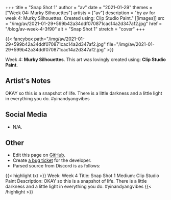 +++
title =       "Snap Shot 1"
author =      "av"
date =        "2021-01-29"
themes =      ["Week 04: Murky Silhouettes"]
artists =     ["av"]
description = "by av for week 4: Murky Silhouettes. Created using: Clip Studio Paint."
[[images]]
              src = "/img/av/2021-01-29+599b42a34ddf070871cac14a2d347af2.jpg"
              href = "/blog/av-week-4-3f90"
              alt = "Snap Shot 1"
              stretch = "cover"
+++


{{< fancybox path="/img/av/2021-01-29+599b42a34ddf070871cac14a2d347af2.jpg" file="/img/av/2021-01-29+599b42a34ddf070871cac14a2d347af2.jpg" >}}


Week 4: **Murky Silhouettes**. This art was lovingly created using: **Clip Studio Paint**.

## Artist's Notes

OKAY so this is a snapshot of life. There is a little darkness and a little light in everything you do. #yinandyangvibes

## Social Media

- N/A.

## Other

- Edit this page on [GitHub](https://github.com/teaminkling/web-refresh/edit/main/blog/content/blog/av-week-4-3f90.md).
- Create [a bug ticket](https://github.com/teaminkling/web-refresh/issues/new?assignees=&labels=bug&template=problem-report.md&title=) for the developer.
- Parsed source from Discord is as follows:

{{< highlight txt >}}
Week: Week 4
Title: Snap Shot 1 
Medium: Clip Studio Paint
Description: 
OKAY so this is a snapshot of life. There is a little darkness and a little light in everything you do. #yinandyangvibes
{{< /highlight >}}
